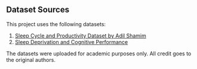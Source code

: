 ## Dataset Sources

This project uses the following datasets:

1. [Sleep Cycle and Productivity Dataset by Adil Shamim](https://www.kaggle.com/datasets/adilshamim8/sleep-cycle-and-productivity)
2. [Sleep Deprivation and Cognitive Performance](https://www.kaggle.com/datasets/sacramentotechnology/sleep-deprivation-and-cognitive-performance)

The datasets were uploaded for academic purposes only. All credit goes to the original authors.
